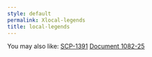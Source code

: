 ```yaml
---
style: default
permalink: Xlocal-legends
title: local-legends
---
```

You may also like:
[SCP-1391](http://scp-wiki.net/scp-1391)
[Document 1082-25](http://scp-wiki.net/document-1082-25)